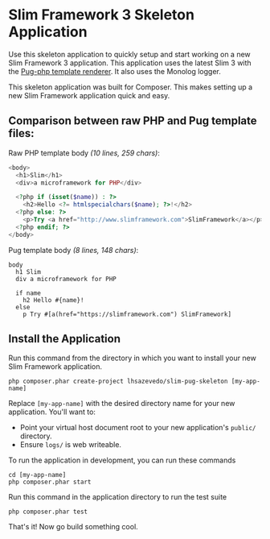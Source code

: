 # Slim Framework 3 Skeleton Application

Use this skeleton application to quickly setup and start working on a new Slim Framework 3 application. This application uses the latest Slim 3 with the [Pug-php template renderer](https://github.com/pug-php/pug). It also uses the Monolog logger.

This skeleton application was built for Composer. This makes setting up a new Slim Framework application quick and easy.

## Comparison between raw PHP and Pug template files:

Raw PHP template body *(10 lines, 259 chars)*:
```php
<body>
  <h1>Slim</h1>
  <div>a microframework for PHP</div>

  <?php if (isset($name)) : ?>
    <h2>Hello <?= htmlspecialchars($name); ?>!</h2>
  <?php else: ?>
    <p>Try <a href="http://www.slimframework.com">SlimFramework</a></p>
  <?php endif; ?>
</body>
```
Pug template body *(8 lines, 148 chars)*:
```pug
body
  h1 Slim
  div a microframework for PHP

  if name
    h2 Hello #{name}!
  else
    p Try #[a(href="https://slimframework.com") SlimFramework]
```

## Install the Application

Run this command from the directory in which you want to install your new Slim Framework application.

    php composer.phar create-project lhsazevedo/slim-pug-skeleton [my-app-name]

Replace `[my-app-name]` with the desired directory name for your new application. You'll want to:

* Point your virtual host document root to your new application's `public/` directory.
* Ensure `logs/` is web writeable.

To run the application in development, you can run these commands 

	cd [my-app-name]
	php composer.phar start

Run this command in the application directory to run the test suite

	php composer.phar test

That's it! Now go build something cool.
